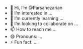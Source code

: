 - 👋 Hi, I’m @Parsahezarian
- 👀 I’m interested in ...
- 🌱 I’m currently learning ...
- 💞️ I’m looking to collaborate on ...
- 📫 How to reach me ...
- 😄 Pronouns: ...
- ⚡ Fun fact: ...

<!---
Parsahezarian/Parsahezarian is a ✨ special ✨ repository because its `README.md` (this file) appears on your GitHub profile.
You can click the Preview link to take a look at your changes.
--->
